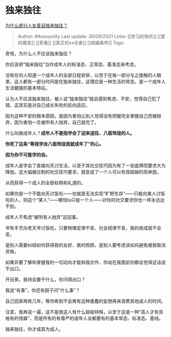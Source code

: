 # 独来独往
[为什么部分人友善且独来独往？](https://www.zhihu.com/question/26398755/answer/2139838710)

> Author: #Anonymity 
Last update: *30/09/2021* 
Links: [[学习的快乐]] [[爱的痛苦]]   [[至勇]]  [[真正的xx论者]] [[结婚条件]]
Tags: 

奇怪，为什么人不应该独来独往？

你应该把“独来独往”当作成年人的标准态、正常态、基准态来考虑。

没有任何人知道一个成年人的全部日程安排，以至于在每一部分与之接触的人眼里，这人都有一部分时间是在独来独往，这理应是一种生活的常态，是一个成年人生活健康的基本特征。

认为人不应该独来独往，被人说“独来独往”就会感到焦虑、不安，觉得自己犯了错，这其实是对自己成长失败的反向适应。

因为这种不安的根本原因，是因为害怕让别人觉得没有把握完全掌握自己而被抛弃，因为害怕一旦被所有人抛弃，自己就完了。

什么叫做成年人？**成年人不是指学会了迎来送往、八面玲珑的人。**

**你死了这条“等我学会八面玲珑我就成年了”的心。**

**因为你不可能学的会。**

成年人是学会了直接向天讨生活，以至于其社交技巧因为有了一张底牌而要求大为降低。这大幅被压制的社交技巧要求，就变成了一个人可以有效超越的简单题。

从而获得一个成人的全部权柄和礼遇的。

如果你是一个不能向天讨饭吃——也就是无法实现“旷野生存”——只能向某人讨饭吃的人，则这个“某人”——哪怕ta只是一个人——对你的社交要求你也一样永远达不到。

成年人不焦虑“被所有人抛弃”这回事。

爷有手艺向老天爷讨饭吃，只要物理定律不变、社会规律不变，我的收成就不会变。

是别人需要纠结如何获得我的友好、我的照顾，是别人要考虑该如何避免被我取消资格。

如果非要了解和掌握我的一切动向才能和我合作，你站在我面前你都会觉得这话说不出口。

开玩笑，我待会要干什么，你问得出口？

我说“有事”，你还有胆子问“什么事”？

自己回家再练几年，等你练到不会再有这种愚蠢的妄想再来浪费其他成人的时间。

注意，我再说一遍，这不是我这人有什么超级特殊，以至于这是一种“高人才有资格有的怪癖”，而是所有的有尊严的成年人全都要有的基本常态、标准态、基线。

独来独往，你才成其为成人。